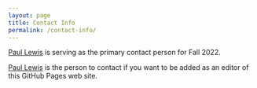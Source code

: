 ```yaml
---
layout: page
title: Contact Info
permalink: /contact-info/
---
```


[Paul Lewis](mailto:paul.lewis@uconn.edu) is serving as the primary contact person for Fall 2022.

[Paul Lewis](mailto:paul.lewis@uconn.edu) is the person to contact if you want to be added as an editor of this GitHub Pages web site.
